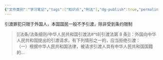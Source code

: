 ```yaml
---
{"文件类别":"学习笔记","tags":["知识点","刑法"],"dg-publish":true,"permalink":"/学习笔记studyup/刑总/本国国民不引渡原则/","dgPassFrontmatter":true,"created":"2024-11-07T17:22:08.461+08:00","updated":"2024-11-07T17:22:09.872+08:00"}
---
```


引渡罪犯只限于外国人，本国国民一般不予引渡，除非受到条约限制
> [[法条/法条细则/中华人民共和国引渡法#^t8\|引渡法第 8 条]]：外国向中华人民共和国提出的引渡请求，有下列情形之一的，应当拒绝引渡：  
（一）根据中华人民共和国法律，被请求引渡人具有中华人民共和国国籍的...